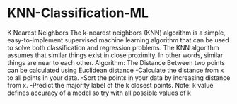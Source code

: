 # KNN-Classification-ML
K Nearest Neighbors The k-nearest neighbors (KNN) algorithm is a simple, easy-to-implement supervised machine learning algorithm that can be used to solve both classification and regression problems. The KNN algorithm assumes that similar things exist in close proximity. In other words, similar things are near to each other. Algorithm: The Distance Between two points can be calculated using Euclidean distance -Calculate the distance from x to all points in your data. -Sort the points in your data by increasing distance from x. -Predict the majority label of the k closest points. Note: k value defines accuracy of a model so try with all possible values of k
